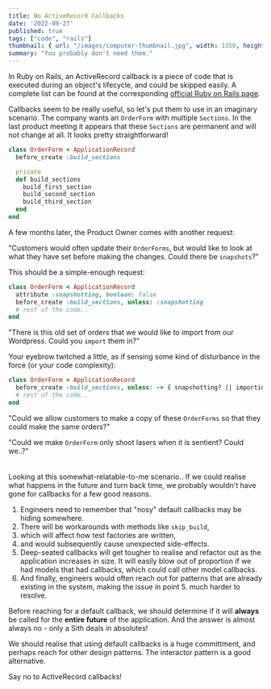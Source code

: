```yaml
---
title: No ActiveRecord Callbacks
date: '2022-09-27'
published: true
tags: ["code", "rails"]
thumbnail: { url: "/images/computer-thumbnail.jpg", width: 1350, height: 900 }
summary: "You probably don't need them."
---
```

In Ruby on Rails, an ActiveRecord callback is a piece of code that is executed during an object's lifecycle, and could be skipped easily. A complete list can be found at the corresponding [official Ruby on Rails page](https://guides.rubyonrails.org/active_record_callbacks.html
).

Callbacks seem to be really useful, so let's put them to use in an imaginary scenario. The company wants an `OrderForm` with multiple `Sections`. In the last product meeting it appears that these `Sections` are permanent and will not change at all. It looks pretty straightforward!

```ruby
class OrderForm < ApplicationRecord
  before_create :build_sections

  private
  def build_sections
    build_first_section
    build_second_section
    build_third_section
  end
end
```

A few months later, the Product Owner comes with another request:

"Customers would often update their `OrderForms`, but would like to look at what they have set before making the changes. Could there be `snapshots`?"

This should be a simple-enough request:

```ruby
class OrderForm < ApplicationRecord
  attribute :snapshotting, boolean: false
  before_create :build_sections, unless: :snapshotting
  # rest of the code..
end
```

"There is this old set of orders that we would like to import from our Wordpress. Could you `import` them in?"

Your eyebrow twitched a little, as if sensing some kind of disturbance in the force (or your code complexity):

```ruby
class OrderForm < ApplicationRecord
  before_create :build_sections, unless: -> { snapshotting? || importing? }
  # rest of the code..
end
```

"Could we allow customers to make a copy of these `OrderForms` so that they could make the same orders?"

"Could we make `OrderForm` only shoot lasers when it is sentient? Could we..?"
<br/><br/><br/>
Looking at this somewhat-relatable-to-me scenario.. If we could realise what happens in the future and turn back time, we probably wouldn't have gone for callbacks for a few good reasons.

1. Engineers need to remember that "nosy" default callbacks may be hiding somewhere.
2. There will be workarounds with methods like `skip_build`,
3. which will affect how test factories are written,
4. and would subsequently cause unexpected side-effects.
5. Deep-seated callbacks will get tougher to realise and refactor out as the application increases in size. It will easily blow out of proportion if we had models that had callbacks, which could call other model callbacks.
6. And finally, engineers would often reach out for patterns that are already existing in the system, making the issue in point 5. much harder to resolve.

Before reaching for a default callback, we should determine if it will **always** be called for the **entire future** of the application. And the answer is almost always no - only a Sith deals in absolutes! 

We should realise that using default callbacks is a huge committment, and perhaps reach for other design patterns. The interactor pattern is a good alternative.

Say no to ActiveRecord callbacks!
